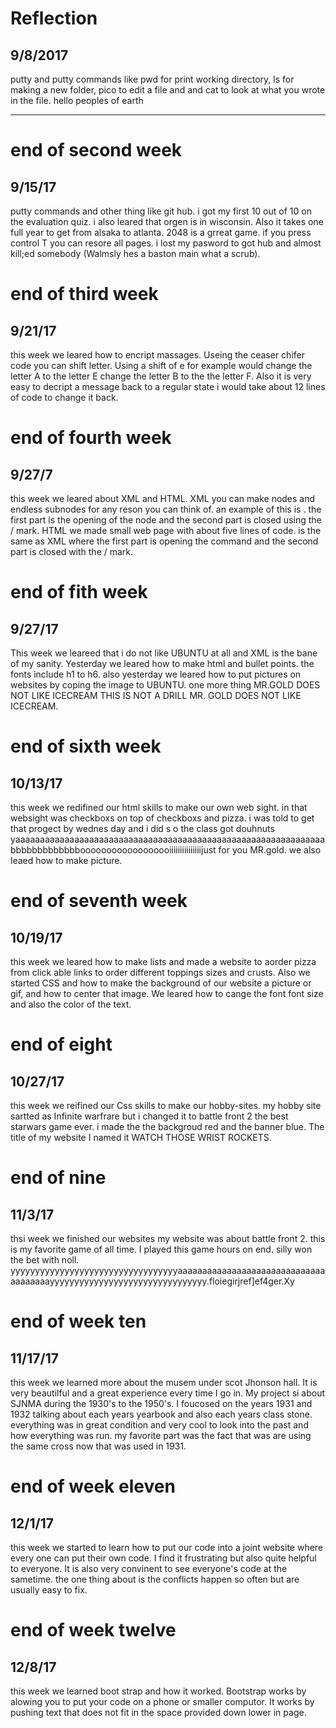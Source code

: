 # Reflection
## 9/8/2017
putty and putty commands like pwd for print working directory, ls for making a new folder, pico to edit a file and and cat to look at what you wrote in the file.
hello peoples of earth

---

# end of second week
## 9/15/17
putty commands and other thing like git hub. i got my first 10 out of 10 on the evaluation quiz. i also leared that orgen is in wisconsin. Also it takes one full year to get from alsaka to atlanta. 2048 is a grreat game. if you press control T you can resore all pages. i lost my pasword to got hub and almost kill;ed somebody (Walmsly hes a baston main what a scrub). 

# end of third week  
## 9/21/17
this week we leared how to encript massages. Useing the ceaser chifer code you can shift letter. Using a shift of e for example would change the letter A to the letter E change the letter B to the the letter F. Also it is very easy to decript a message back to a regular state i would take about 12 lines of code to change it back. 


# end of fourth week
## 9/27/7
this week we leared about XML and HTML. XML you can make nodes and endless subnodes for any reson you can think of. an example of this is <animals> </animals>. the first part is the opening of the node and the second part is closed using the / mark. HTML we made small web page with about five lines of code. <B> </B> is the same as XML where the first part is opening the command and the second part is closed with the / mark. 


# end of fith week
## 9/27/17
This week we leareed that i do not like UBUNTU at all and XML is the bane of my sanity. Yesterday we leared how to make html and bullet points. the fonts include h1 to h6. also yesterday we leared how to put pictures on websites by coping the image to UBUNTU. one more thing MR.GOLD DOES NOT LIKE ICECREAM THIS IS NOT A DRILL MR. GOLD DOES NOT LIKE ICECREAM. 

# end of sixth week
## 10/13/17
this week we redifined our html skills to make our own web sight. in that websight was checkboxs on top of checkboxs and pizza. i was told to get that progect by wednes day and i did s o the class got douhnuts yaaaaaaaaaaaaaaaaaaaaaaaaaaaaaaaaaaaaaaaaaaaaaaaaaaaaaaaaaaaaaaa bbbbbbbbbbbbboooooooooooooooooiiiiiiiiiiiiiiijust for you MR.gold. we also leaed how to make picture.   

# end of seventh week
## 10/19/17
this week we leared how to make lists and made a website to aorder pizza from click able links to order different toppings sizes and crusts. Also we started CSS and how to make the background of our website a picture or gif, and how to center that image. We leared how to cange the font font size and also the color of the text.

# end of eight
## 10/27/17
this week we reifined our Css skills to make our hobby-sites. my hobby site sartted as Infinite warfrare but i changed it to battle front 2 the best starwars game ever. i made the the backgroud red and the banner blue. The title of my website I named it WATCH THOSE WRIST ROCKETS.

# end of nine
## 11/3/17
thsi week we finished our websites my website was about battle front 2. this is my favorite game of all time. I played this game hours on end. silly won the bet with noll. yyyyyyyyyyyyyyyyyyyyyyyyyyyyyyyyyyaaaaaaaaaaaaaaaaaaaaaaaaaaaaaaaaaaaaaayyyyyyyyyyyyyyyyyyyyyyyyyyyyyyyy.floiegirjref]ef4ger.Xy

# end of week ten 
## 11/17/17
this week we learned more about the musem under scot Jhonson hall. It is very beautilful and a great experience every time I go in. My project si about SJNMA during the 1930's to the 1950's. I foucosed on the years 1931 and 1932 talking about each years yearbook and also each years class stone. everything was in great condition and very cool to look into the past and how everything was run. my favorite part was the fact that was are using the same cross now that was used in 1931.

# end of week eleven 
## 12/1/17
this week we started to learn how to put our code into a joint website where every one can put their own code. I find it frustrating but also quite helpful to everyone. It is also very convinent to see everyone's code at the sametime. the one thing about is the conflicts happen so often but are usually easy to fix.

# end of week twelve 
## 12/8/17
this week we learned boot strap and how it worked. Bootstrap works by alowing you to put your code on a phone or smaller computor. It works by pushing text that does not fit in the space provided down lower in page. 
